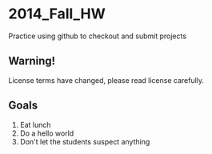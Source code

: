 2014_Fall_HW
============

Practice using github to checkout and submit projects

Warning!
-------
License terms have changed, please read license carefully.


Goals
-----

1. Eat lunch
2. Do a hello world
3. Don't let the students suspect anything